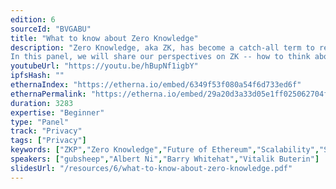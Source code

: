 ```yaml
---
edition: 6
sourceId: "BVGABU"
title: "What to know about Zero Knowledge"
description: "Zero Knowledge, aka ZK, has become a catch-all term to represent much of \"modern\" or \"advanced\" cryptography -- especially cryptography that's relevant to the future of blockchains. 
In this panel, we will share our perspectives on ZK -- how to think about it, what to look out for, and what to focus in on. We'll also discuss how ZK may alter and complement Ethereum's own future."
youtubeUrl: "https://youtu.be/hBupNf1igbY"
ipfsHash: ""
ethernaIndex: "https://etherna.io/embed/6349f53f080a54f6d733ed6f"
ethernaPermalink: "https://etherna.io/embed/29a20d3a33d05e1ff025062704fadb176c09cf28262275e10888db5f71d11462"
duration: 3283
expertise: "Beginner"
type: "Panel"
track: "Privacy"
tags: ["Privacy"]
keywords: ["ZKP","Zero Knowledge","Future of Ethereum","Scalability","Security","Privacy"]
speakers: ["gubsheep","Albert Ni","Barry Whitehat","Vitalik Buterin"]
slidesUrl: "/resources/6/what-to-know-about-zero-knowledge.pdf"
---
```

